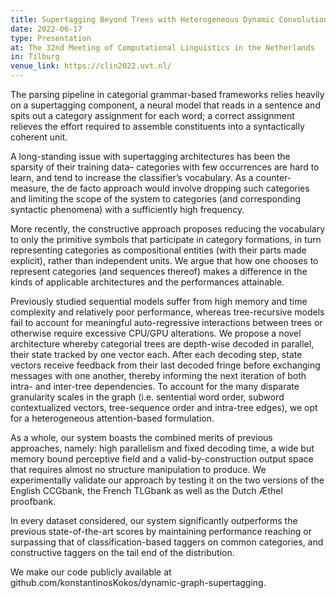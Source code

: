 ```yaml
---
title: Supertagging Beyond Trees with Heterogeneous Dynamic Convolutions
date: 2022-06-17
type: Presentation
at: The 32nd Meeting of Computational Linguistics in the Netherlands
in: Tilburg
venue_link: https://clin2022.uvt.nl/
---
```


The parsing pipeline in categorial grammar-based frameworks relies heavily on a supertagging component, a neural model that reads in a sentence and spits out a category assignment for each word; a correct assignment relieves the effort required to assemble constituents into a syntactically coherent unit.

A long-standing issue with supertagging architectures has been the sparsity of their training data– categories with few occurrences are hard to learn, and tend to increase the classifier’s vocabulary.
As a counter-measure, the de facto approach would involve dropping such categories and limiting the scope of the system to categories (and corresponding syntactic phenomena) with a sufficiently high frequency.

More recently, the constructive approach proposes reducing the vocabulary to only the primitive symbols that participate in category formations, in turn representing categories as compositional entities (with their parts made explicit), rather than independent units. We argue that how one chooses to represent categories (and sequences thereof) makes a difference in the kinds of applicable architectures and the performances attainable.

Previously studied sequential models suffer from high memory and time complexity and relatively poor performance, whereas tree-recursive models fail to account for meaningful auto-regressive interactions between trees or otherwise require excessive CPU/GPU alterations. We propose a novel architecture whereby categorial trees are depth-wise decoded in parallel, their state tracked by one vector each. After each decoding step, state vectors receive feedback from their last decoded fringe before exchanging messages with one another, thereby informing the next iteration of both intra- and inter-tree dependencies. To account for the many disparate granularity scales in the graph (i.e. sentential word order, subword contextualized vectors, tree-sequence order and intra-tree edges), we opt for a heterogeneous attention-based formulation.

As a whole, our system boasts the combined merits of previous approaches, namely: high parallelism and fixed decoding time, a wide but memory bound perceptive field and a valid-by-construction output space that requires almost no structure manipulation to produce. We experimentally validate our approach by testing it on the two versions of the English CCGbank, the French TLGbank as well as the Dutch Æthel proofbank.

In every dataset considered, our system significantly outperforms the previous state-of-the-art scores by maintaining performance reaching or surpassing that of classification-based taggers on common categories, and constructive taggers on the tail end of the distribution.

We make our code publicly available at github.com/konstantinosKokos/dynamic-graph-supertagging.
